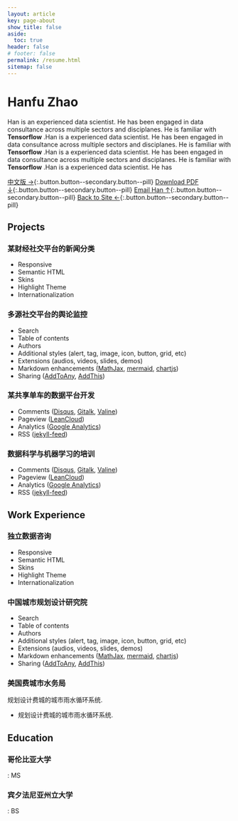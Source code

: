```yaml
---
layout: article
key: page-about
show_title: false
aside:
  toc: true
header: false
# footer: false
permalink: /resume.html
sitemap: false
---
```

# Hanfu Zhao

Han is an experienced data scientist. He has been engaged in data consultance across multiple sectors and disciplanes. He is familiar with **Tensorflow** .Han is a experienced data scientist. He has been engaged in data consultance across multiple sectors and disciplanes. He is familiar with **Tensorflow** .Han is a experienced data scientist. He has been engaged in data consultance across multiple sectors and disciplanes. He is familiar with **Tensorflow** .Han is a experienced data scientist. He has

[中文版 →](/jianli.html){:.button.button--secondary.button--pill} 
[Download PDF ↓](/assets/resume.pdf){:.button.button--secondary.button--pill} 
[Email Han ↑](mailto:zhhfu29@gmail.com){:.button.button--secondary.button--pill}
[Back to Site ←](/){:.button.button--secondary.button--pill}

## Projects

### 某财经社交平台的新闻分类

- Responsive
- Semantic HTML
- Skins
- Highlight Theme
- Internationalization

### 多源社交平台的舆论监控

- Search
- Table of contents
- Authors
- Additional styles (alert, tag, image, icon, button, grid, etc)
- Extensions (audios, videos, slides, demos)
- Markdown enhancements ([MathJax](https://www.mathjax.org/), [mermaid](https://mermaidjs.github.io/), [chartjs](http://www.chartjs.org/))
- Sharing ([AddToAny](https://www.addtoany.com/), [AddThis](https://www.addthis.com/))

### 某共享单车的数据平台开发

- Comments ([Disqus](https://disqus.com/), [Gitalk](https://gitalk.github.io/), [Valine](https://valine.js.org/en/))
- Pageview ([LeanCloud](https://leancloud.cn/))
- Analytics ([Google Analytics](https://analytics.google.com/analytics/web/))
- RSS ([jekyll-feed](https://github.com/jekyll/jekyll-feed))

### 数据科学与机器学习的培训

- Comments ([Disqus](https://disqus.com/), [Gitalk](https://gitalk.github.io/), [Valine](https://valine.js.org/en/))
- Pageview ([LeanCloud](https://leancloud.cn/))
- Analytics ([Google Analytics](https://analytics.google.com/analytics/web/))
- RSS ([jekyll-feed](https://github.com/jekyll/jekyll-feed))

## Work Experience

### 独立数据咨询

- Responsive
- Semantic HTML
- Skins
- Highlight Theme
- Internationalization

### 中国城市规划设计研究院

- Search
- Table of contents
- Authors
- Additional styles (alert, tag, image, icon, button, grid, etc)
- Extensions (audios, videos, slides, demos)
- Markdown enhancements ([MathJax](https://www.mathjax.org/), [mermaid](https://mermaidjs.github.io/), [chartjs](http://www.chartjs.org/))
- Sharing ([AddToAny](https://www.addtoany.com/), [AddThis](https://www.addthis.com/))

### 美国费城市水务局

规划设计费城的城市雨水循环系统.

- 规划设计费城的城市雨水循环系统.


## Education

### 哥伦比亚大学
: MS

### 宾夕法尼亚州立大学
: BS

